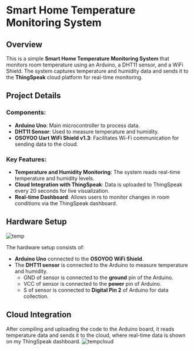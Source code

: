 # Smart Home Temperature Monitoring System

## Overview
This is a simple **Smart Home Temperature Monitoring System** that monitors room temperature using an Arduino, a DHT11 sensor, and a WiFi Shield. The system captures temperature and humidity data and sends it to the **ThingSpeak** cloud platform for real-time monitoring.

## Project Details

### Components:
- **Arduino Uno**: Main microcontroller to process data.
- **DHT11 Sensor**: Used to measure temperature and humidity.
- **OSOYOO Uart WiFi Shield v1.3**: Facilitates Wi-Fi communication for sending data to the cloud.
  
### Key Features:
- **Temperature and Humidity Monitoring**: The system reads real-time temperature and humidity levels.
- **Cloud Integration with ThingSpeak**: Data is uploaded to ThingSpeak every 20 seconds for live visualization.
- **Real-time Dashboard**: Allows users to monitor changes in room conditions via the ThingSpeak dashboard.

## Hardware Setup
![temp](https://github.com/user-attachments/assets/d4667e92-852d-4d09-a390-c6f17402c99e)

The hardware setup consists of:
- **Arduino Uno** connected to the **OSOYOO WiFi Shield**.
- The **DHT11 sensor** is connected to the Arduino to measure temperature and humidity.
  - GND of sensor is connected to the **ground** pin of the Arduino.
  - VCC of sensor is connected to the **power** pin of Arduino.
  - S of sensor is connected to **Digital Pin 2** of Arduino for data collection.

## Cloud Integration
After compiling and uploading the code to the Arduino board, it reads temperature data and sends it to the cloud, where real-time data is shown on my ThingSpeak dashboard.
![tempcloud](https://github.com/user-attachments/assets/7bf70823-6f25-449f-9650-1822b39a5c41)
